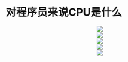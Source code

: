 # 对程序员来说CPU是什么

<center>
<img src="https://weipeng2k.github.io/hot-wind/resources/program-how-to-run-01/chapter-1-1.jpg" />
</center>

<center>
<img src="https://weipeng2k.github.io/hot-wind/resources/program-how-to-run-01/chapter-1-2.jpg" />
</center>

<center>
<img src="https://weipeng2k.github.io/hot-wind/resources/program-how-to-run-01/chapter-1-3.jpg" />
</center>

<center>
<img src="https://weipeng2k.github.io/hot-wind/resources/program-how-to-run-01/chapter-1-4.jpg" />
</center>

<center>
<img src="https://weipeng2k.github.io/hot-wind/resources/program-how-to-run-01/chapter-1-5.jpg" />
</center>